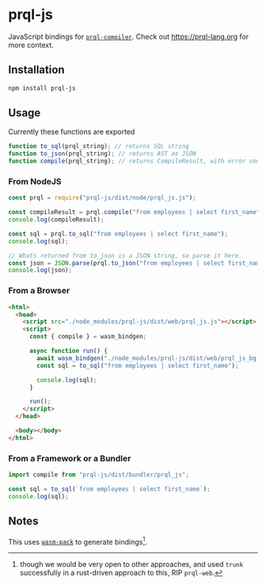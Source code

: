 # prql-js

JavaScript bindings for [`prql-compiler`](https://github.com/prql/prql/). Check out <https://prql-lang.org> for more
context.

## Installation

```sh
npm install prql-js
```

## Usage

Currently these functions are exported

```javascript
function to_sql(prql_string); // returns SQL string
function to_json(prql_string); // returns AST as JSON
function compile(prql_string); // returns CompileResult, with error source lines and cols
```

### From NodeJS

```javascript
const prql = require("prql-js/dist/node/prql_js.js");

const compileResult = prql.compile("from employees | select first_name");
console.log(compileResult);

const sql = prql.to_sql("from employees | select first_name");
console.log(sql);

// Whats returned from to_json is a JSON string, so parse it here.
const json = JSON.parse(prql.to_json("from employees | select first_name"));
console.log(json);
```

### From a Browser

```html
<html>
  <head>
    <script src="./node_modules/prql-js/dist/web/prql_js.js"></script>
    <script>
      const { compile } = wasm_bindgen;

      async function run() {
        await wasm_bindgen("./node_modules/prql-js/dist/web/prql_js_bg.wasm");
        const sql = to_sql("from employees | select first_name");

        console.log(sql);
      }

      run();
    </script>
  </head>

  <body></body>
</html>
```

### From a Framework or a Bundler

```typescript
import compile from "prql-js/dist/bundler/prql_js";

const sql = to_sql(`from employees | select first_name`);
console.log(sql);
```

## Notes

This uses
[`wasm-pack`](https://rustwasm.github.io/docs/wasm-pack/tutorials/npm-browser-packages/index.html)
to generate bindings[^1].

[^1]:
    though we would be very open to other approaches, and used `trunk`
    successfully in a rust-driven approach to this, RIP `prql-web`.

